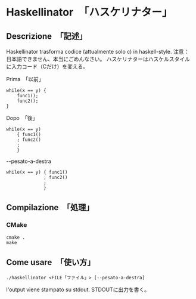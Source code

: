# Haskellinator　「ハスケリナター」

## Descrizione　「記述」

Haskellinator trasforma codice (attualmente solo c) in haskell-style.
注意：日本語できません、本当にごめんなさい。
ハスケリナターはハスケルスタイルに入力コード（Cだけ）を変える。


Prima　「以前」

    while(x == y) {
        func1();
        func2();
    }

Dopo　「後」

    while(x == y)
        { func1()
        ; func2()
        ;
        }

--pesato-a-destra

    while(x == y) { func1()
                  ; func2()
                  ;
                  }

## Compilazione　「処理」

### CMake

    cmake .
    make

## Come usare　「使い方」

    ./haskellinator <FILE「ファイル」> [--pesato-a-destra]

l'output viene stampato su stdout.
STDOUTに出力を書く。
